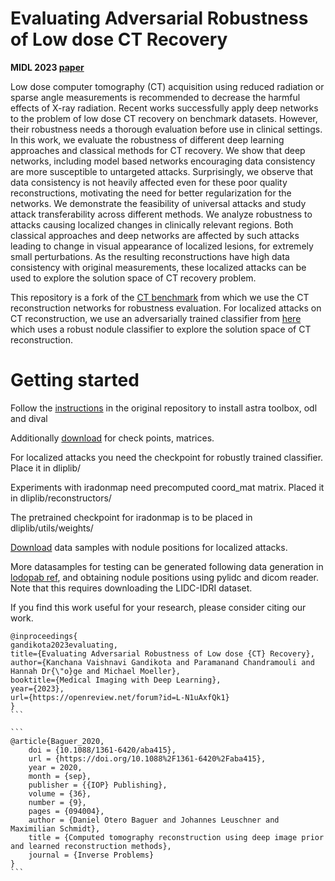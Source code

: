 # Evaluating Adversarial Robustness of Low dose CT Recovery 

**MIDL 2023 [paper](https://openreview.net/forum?id=L-N1uAxfQk1)**

Low dose computer tomography (CT) acquisition using reduced radiation or sparse angle
measurements is recommended to decrease the harmful effects of X-ray radiation. Recent
works successfully apply deep networks to the problem of low dose CT recovery on benchmark
datasets. However, their robustness needs a thorough evaluation before use in clinical
settings. In this work, we evaluate the robustness of different deep learning approaches
and classical methods for CT recovery. We show that deep networks, including model
based networks encouraging data consistency are more susceptible to untargeted attacks.
Surprisingly, we observe that data consistency is not heavily affected even for these poor
quality reconstructions, motivating the need for better regularization for the networks.
We demonstrate the feasibility of universal attacks and study attack transferability across
different methods. We analyze robustness to attacks causing localized changes in clinically
relevant regions. Both classical approaches and deep networks are affected by such attacks
leading to change in visual appearance of localized lesions, for extremely small perturbations.
As the resulting reconstructions have high data consistency with original measurements,
these localized attacks can be used to explore the solution space of CT recovery problem.

This repository is a fork of the [CT benchmark](https://github.com/oterobaguer/dip-ct-benchmark) from which we use the CT reconstruction networks for robustness evaluation.
For localized attacks on CT reconstruction, we use an adversarially trained classifier from [here](https://github.com/drgHannah/Explorable_CT_Reconstruction) which uses a robust nodule classifier to explore the solution space of CT reconstruction.


# Getting started
Follow the [instructions](https://github.com/oterobaguer/dip-ct-benchmark/blob/master/instructions.txt) in the original repository to install astra toolbox, odl and dival

Additionally [download](https://drive.google.com/drive/folders/1jHIqpt6DdFWdilm6qPs_ukC4QM-O960r?usp=sharing) for check points, matrices.

For localized attacks you need the checkpoint for robustly trained classifier. Place it in dliplib/

Experiments with iradonmap need precomputed coord_mat matrix. Placed it in dliplib/reconstructors/

The pretrained checkpoint for iradonmap is to be placed in dliplib/utils/weights/ 

[Download](https://drive.google.com/drive/folders/1Joyn58WkiX24WVkTOcuycAMTI0qYDsN4?usp=sharing) data samples with nodule positions for localized attacks. 

More datasamples for testing can be generated following data generation in [lodopab ref](https://github.com/jleuschn/lodopab_tech_ref), and obtaining nodule positions using pylidc and dicom reader. Note that this requires downloading the LIDC-IDRI dataset.



If you find this work useful for your research, please consider citing our work.  


````
@inproceedings{
gandikota2023evaluating,
title={Evaluating Adversarial Robustness of Low dose {CT} Recovery},
author={Kanchana Vaishnavi Gandikota and Paramanand Chandramouli and Hannah Dr{\"o}ge and Michael Moeller},
booktitle={Medical Imaging with Deep Learning},
year={2023},
url={https://openreview.net/forum?id=L-N1uAxfQk1}
}
```

```
@article{Baguer_2020,
	doi = {10.1088/1361-6420/aba415},
	url = {https://doi.org/10.1088%2F1361-6420%2Faba415},
	year = 2020,
	month = {sep},
	publisher = {{IOP} Publishing},
	volume = {36},
	number = {9},
	pages = {094004},
	author = {Daniel Otero Baguer and Johannes Leuschner and Maximilian Schmidt},
	title = {Computed tomography reconstruction using deep image prior and learned reconstruction methods},
	journal = {Inverse Problems}
}
```
